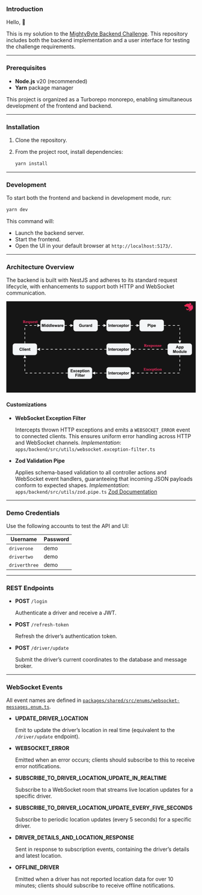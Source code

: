 ### Introduction

Hello, 👋

This is my solution to the [MightyByte Backend Challenge](https://docs.google.com/document/d/1ViVqaeGJChHFWCOdyD-HLapPi9yyGQTIUIONzBCfMxI/edit?tab=t.0#heading=h.om8r9lxbkeoc). This repository includes both the backend implementation and a user interface for testing the challenge requirements.

---

### Prerequisites

- **Node.js** v20 (recommended)
- **Yarn** package manager

This project is organized as a Turborepo monorepo, enabling simultaneous development of the frontend and backend.

---

### Installation

1. Clone the repository.
2. From the project root, install dependencies:

   ```bash
   yarn install
   ```

---

### Development

To start both the frontend and backend in development mode, run:

```bash
yarn dev
```

This command will:

- Launch the backend server.
- Start the frontend.
- Open the UI in your default browser at `http://localhost:5173/`.

---

### Architecture Overview

The backend is built with NestJS and adheres to its standard request lifecycle, with enhancements to support both HTTP and WebSocket communication.

![NestJS Request Lifecycle](docs/images/request-life-cycle.webp)

#### Customizations

- **WebSocket Exception Filter**

  Intercepts thrown HTTP exceptions and emits a `WEBSOCKET_ERROR` event to connected clients. This ensures uniform error handling across HTTP and WebSocket channels.
  _Implementation_: `apps/backend/src/utils/websocket.exception-filter.ts`

- **Zod Validation Pipe**

  Applies schema-based validation to all controller actions and WebSocket event handlers, guaranteeing that incoming JSON payloads conform to expected shapes.
  _Implementation_: `apps/backend/src/utils/zod.pipe.ts`
  [Zod Documentation](https://zod.dev/)

---

### Demo Credentials

Use the following accounts to test the API and UI:

| Username      | Password |
| ------------- | -------- |
| `driverone`   | demo     |
| `drivertwo`   | demo     |
| `driverthree` | demo     |

---

### REST Endpoints

- **POST** `/login`

  Authenticate a driver and receive a JWT.

- **POST** `/refresh-token`

  Refresh the driver’s authentication token.

- **POST** `/driver/update`

  Submit the driver’s current coordinates to the database and message broker.

---

### WebSocket Events

All event names are defined in [`packages/shared/src/enums/websocket-messages.enum.ts`](packages/shared/src/enums/websocket-messages.enum.ts).

- **UPDATE_DRIVER_LOCATION**

  Emit to update the driver’s location in real time (equivalent to the `/driver/update` endpoint).

- **WEBSOCKET_ERROR**

  Emitted when an error occurs; clients should subscribe to this to receive error notifications.

- **SUBSCRIBE_TO_DRIVER_LOCATION_UPDATE_IN_REALTIME**

  Subscribe to a WebSocket room that streams live location updates for a specific driver.

- **SUBSCRIBE_TO_DRIVER_LOCATION_UPDATE_EVERY_FIVE_SECONDS**

  Subscribe to periodic location updates (every 5 seconds) for a specific driver.

- **DRIVER_DETAILS_AND_LOCATION_RESPONSE**

  Sent in response to subscription events, containing the driver’s details and latest location.

- **OFFLINE_DRIVER**

  Emitted when a driver has not reported location data for over 10 minutes; clients should subscribe to receive offline notifications.
